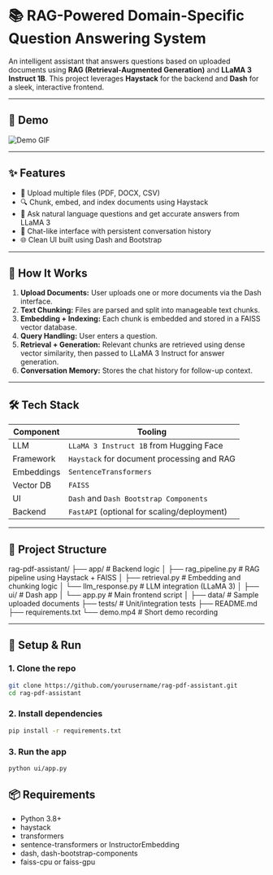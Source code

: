# 📚 RAG-Powered Domain-Specific Question Answering System

An intelligent assistant that answers questions based on uploaded documents using **RAG (Retrieval-Augmented Generation)** and **LLaMA 3 Instruct 1B**. This project leverages **Haystack** for the backend and **Dash** for a sleek, interactive frontend.

---

## 🚀 Demo

![Demo GIF](demo.gif)

---

## ✨ Features

- 📄 Upload multiple files (PDF, DOCX, CSV)
- 🔍 Chunk, embed, and index documents using Haystack
- 🤖 Ask natural language questions and get accurate answers from LLaMA 3
- 💬 Chat-like interface with persistent conversation history
- 🌐 Clean UI built using Dash and Bootstrap

---

## 🧠 How It Works

1. **Upload Documents:** User uploads one or more documents via the Dash interface.
2. **Text Chunking:** Files are parsed and split into manageable text chunks.
3. **Embedding + Indexing:** Each chunk is embedded and stored in a FAISS vector database.
4. **Query Handling:** User enters a question.
5. **Retrieval + Generation:** Relevant chunks are retrieved using dense vector similarity, then passed to LLaMA 3 Instruct for answer generation.
6. **Conversation Memory:** Stores the chat history for follow-up context.

---

## 🛠️ Tech Stack

| Component      | Tooling                                      |
|----------------|----------------------------------------------|
| LLM            | `LLaMA 3 Instruct 1B` from Hugging Face      |
| Framework      | `Haystack` for document processing and RAG   |
| Embeddings     | `SentenceTransformers`     |
| Vector DB      | `FAISS`                                      |
| UI             | `Dash` and `Dash Bootstrap Components`       |
| Backend        | `FastAPI` (optional for scaling/deployment)  |

---

## 📁 Project Structure
rag-pdf-assistant/
├── app/                  # Backend logic
│   ├── rag_pipeline.py   # RAG pipeline using Haystack + FAISS
│   ├── retrieval.py      # Embedding and chunking logic
│   └── llm_response.py   # LLM integration (LLaMA 3)
│
├── ui/                   # Dash app
│   └── app.py            # Main frontend script
│
├── data/                 # Sample uploaded documents
├── tests/                # Unit/integration tests
├── README.md
├── requirements.txt
└── demo.mp4              # Short demo recording

---

## 🧪 Setup & Run

### 1. Clone the repo

```bash
git clone https://github.com/yourusername/rag-pdf-assistant.git
cd rag-pdf-assistant
```
### 2. Install dependencies
``` bash
pip install -r requirements.txt
```
### 3. Run the app
``` bash
python ui/app.py
```

## 📦 Requirements
- Python 3.8+
- haystack
- transformers
- sentence-transformers or InstructorEmbedding
- dash, dash-bootstrap-components
- faiss-cpu or faiss-gpu

